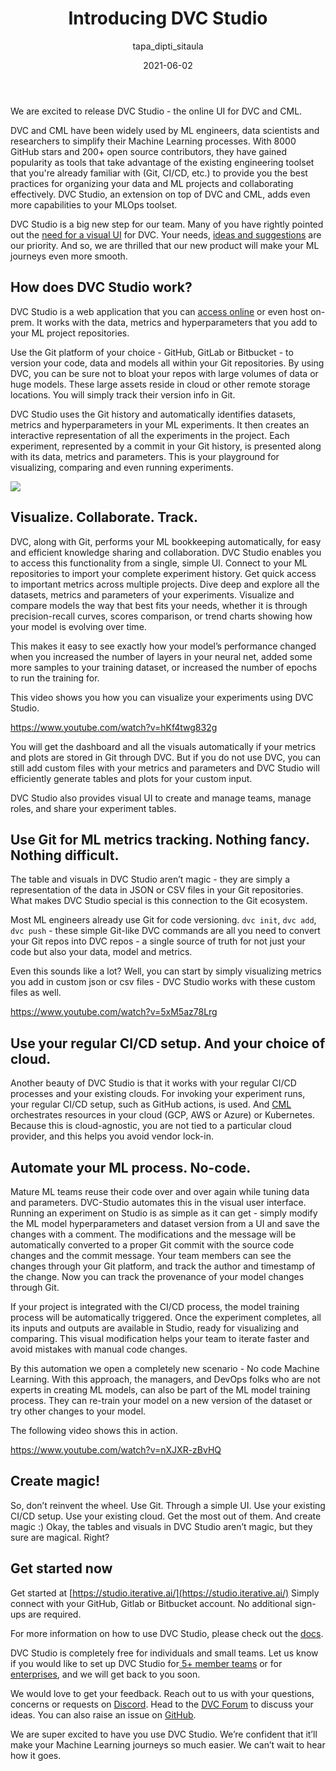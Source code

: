 ﻿---
title: Introducing DVC Studio
date: 2021-06-02
description: |
  We are excited to release DVC Studio, the online UI for DVC and CML. Use DVC Studio for ML versioning, visualization, teamwork and no-code automation on top of DVC and Git. Read all about the exciting features and watch videos to get started quickly.
descriptionLong: |
  With DVC Studio, you can use Git and DVC to track your ML code, models and data, all together. Experiment tracking, visualization and collaboration can be done through a visual UI. Even running new iterations becomes a matter of clicking a few buttons. Find all the exciting details in this blog post.
picture: 2021-06-02/dvc-studio-release.png
author: tapa_dipti_sitaula
commentsUrl: https://discuss.dvc.org/t/dvc-may-2021-heartbeat/
tags:
  - Release
  - DVC Studio
  - DVC
  - CML
  - MLOps
  - DataOps
  - CI/CD
---

We are excited to release DVC Studio - the online UI for DVC and CML.

DVC and CML have been widely used by ML engineers, data scientists and
researchers to simplify their Machine Learning processes. With 8000 GitHub stars
and 200+ open source contributors, they have gained popularity as tools that
take advantage of the existing engineering toolset that you're already familiar
with (Git, CI/CD, etc.) to provide you the best practices for organizing your
data and ML projects and collaborating effectively. DVC Studio, an extension on
top of DVC and CML, adds even more capabilities to your MLOps toolset.

DVC Studio is a big new step for our team. Many of you have rightly pointed out
the [need for a visual UI](https://github.com/iterative/dvc/issues/1074) for
DVC. Your needs,
[ ideas and suggestions](https://github.com/iterative/dvc/discussions/5941) are
our priority. And so, we are thrilled that our new product will make your ML
journeys even more smooth.

## How does DVC Studio work?

DVC Studio is a web application that you can
[access online](https://studio.iterative.ai/) or even host on-prem. It works
with the data, metrics and hyperparameters that you add to your ML project
repositories.

Use the Git platform of your choice - GitHub, GitLab or Bitbucket - to version
your code, data and models all within your Git repositories. By using DVC, you
can be sure not to bloat your repos with large volumes of data or huge models.
These large assets reside in cloud or other remote storage locations. You will
simply track their version info in Git.

DVC Studio uses the Git history and automatically identifies datasets, metrics
and hyperparameters in your ML experiments. It then creates an interactive
representation of all the experiments in the project. Each experiment,
represented by a commit in your Git history, is presented along with its data,
metrics and parameters. This is your playground for visualizing, comparing and
even running experiments.

![](/uploads/images/2021-06-02/dvc-studio-view.png)

## Visualize. Collaborate. Track.

DVC, along with Git, performs your ML bookkeeping automatically, for easy and
efficient knowledge sharing and collaboration. DVC Studio enables you to access
this functionality from a single, simple UI. Connect to your ML repositories to
import your complete experiment history. Get quick access to important metrics
across multiple projects. Dive deep and explore all the datasets, metrics and
parameters of your experiments. Visualize and compare models the way that best
fits your needs, whether it is through precision-recall curves, scores
comparison, or trend charts showing how your model is evolving over time.

This makes it easy to see exactly how your model’s performance changed when you
increased the number of layers in your neural net, added some more samples to
your training dataset, or increased the number of epochs to run the training
for.

This video shows you how you can visualize your experiments using DVC Studio.

https://www.youtube.com/watch?v=hKf4twg832g

You will get the dashboard and all the visuals automatically if your metrics and
plots are stored in Git through DVC. But if you do not use DVC, you can still
add custom files with your metrics and parameters and DVC Studio will
efficiently generate tables and plots for your custom input.

DVC Studio also provides visual UI to create and manage teams, manage roles, and
share your experiment tables.

## Use Git for ML metrics tracking. Nothing fancy. Nothing difficult.

The table and visuals in DVC Studio aren’t magic - they are simply a
representation of the data in JSON or CSV files in your Git repositories. What
makes DVC Studio special is this connection to the Git ecosystem.

Most ML engineers already use Git for code versioning. `dvc init`, `dvc add`,
`dvc push` - these simple Git-like DVC commands are all you need to convert your
Git repos into DVC repos - a single source of truth for not just your code but
also your data, model and metrics.

Even this sounds like a lot? Well, you can start by simply visualizing metrics
you add in custom json or csv files - DVC Studio works with these custom files
as well.

https://www.youtube.com/watch?v=5xM5az78Lrg

## Use your regular CI/CD setup. And your choice of cloud.

Another beauty of DVC Studio is that it works with your regular CI/CD processes
and your existing clouds. For invoking your experiment runs, your regular CI/CD
setup, such as GitHub actions, is used. And [CML](https://cml.dev/) orchestrates
resources in your cloud (GCP, AWS or Azure) or Kubernetes. Because this is
cloud-agnostic, you are not tied to a particular cloud provider, and this helps
you avoid vendor lock-in.

## Automate your ML process. No-code.

Mature ML teams reuse their code over and over again while tuning data and
parameters. DVC-Studio automates this in the visual user interface. Running an
experiment on Studio is as simple as it can get - simply modify the ML model
hyperparameters and dataset version from a UI and save the changes with a
comment. The modifications and the message will be automatically converted to a
proper Git commit with the source code changes and the commit message. Your team
members can see the changes through your Git platform, and track the author
and timestamp of the change. Now you can track the provenance of your model
changes through Git.

If your project is integrated with the CI/CD process, the model training process
will be automatically triggered. Once the experiment completes, all its inputs
and outputs are available in Studio, ready for visualizing and comparing. This
visual modification helps your team to iterate faster and avoid mistakes with
manual code changes.

By this automation we open a completely new scenario - No code Machine Learning.
With this approach, the managers, and DevOps folks who are not experts in
creating ML models, can also be part of the ML model training process. They can
re-train your model on a new version of the dataset or try other changes to your
model.

The following video shows this in action.

https://www.youtube.com/watch?v=nXJXR-zBvHQ

## Create magic!

So, don’t reinvent the wheel. Use Git. Through a simple UI. Use your existing
CI/CD setup. Use your existing cloud. Get the most out of them. And create magic
:) Okay, the tables and visuals in DVC Studio aren’t magic, but they sure are
magical. Right?

## Get started now

Get started at [https://studio.iterative.ai/](https://studio.iterative.ai/)
Simply connect with your GitHub, Gitlab or Bitbucket account. No additional
sign-ups are required.

For more information on how to use DVC Studio, please check out the
[docs](https://dvc.org/doc/studio).

DVC Studio is completely free for individuals and small teams. Let us know if
you would like to set up DVC Studio
for[ 5+ member teams](https://form.typeform.com/to/nydf3Oys?typeform-medium=embed-snippet)
or for
[enterprises](https://form.typeform.com/to/bd9lTEt9?typeform-medium=embed-snippet),
and we will get back to you soon.

We would love to get your feedback. Reach out to us with your questions,
concerns or requests on [Discord](https://discord.com/invite/dvwXA2N). Head to
the [DVC Forum](https://discuss.dvc.org/) to discuss your ideas. You can also
raise an issue on [GitHub](https://github.com/iterative/studio-support).

We are super excited to have you use DVC Studio. We’re confident that it’ll make
your Machine Learning journeys so much easier. We can’t wait to hear how it
goes.
